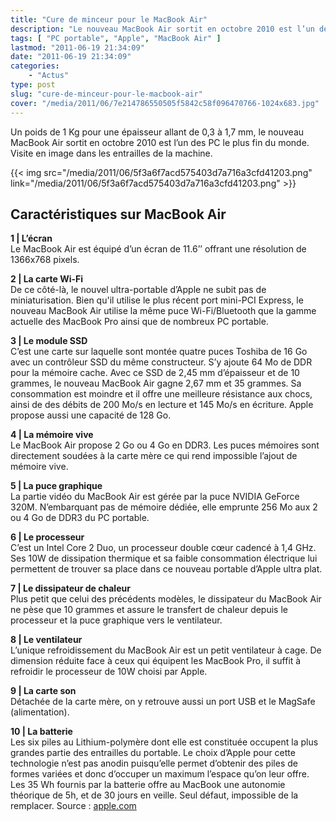 ```yaml
---
title: "Cure de minceur pour le MacBook Air"
description: "Le nouveau MacBook Air sortit en octobre 2010 est l’un des PC le plus fin du monde. Visite en image dans les entrailles de la machine ..."
tags: [ "PC portable", "Apple", "MacBook Air" ]
lastmod: "2011-06-19 21:34:09"
date: "2011-06-19 21:34:09"
categories:
    - "Actus"
type: post
slug: "cure-de-minceur-pour-le-macbook-air"
cover: "/media/2011/06/7e214786550505f5842c58f096470766-1024x683.jpg"
---
```


Un poids de 1 Kg pour une épaisseur allant de 0,3 à 1,7 mm, le nouveau MacBook Air sortit en octobre 2010 est l’un des PC le plus fin du monde. Visite en image dans les entrailles de la machine.

{{< img src="/media/2011/06/5f3a6f7acd575403d7a716a3cfd41203.png" link="/media/2011/06/5f3a6f7acd575403d7a716a3cfd41203.png" >}}

## Caractéristiques sur MacBook Air

**1 | L’écran**  
Le MacBook Air est équipé d’un écran de 11.6’’ offrant une résolution de 1366x768 pixels.

**2 | La carte Wi-Fi**  
De ce côté-là, le nouvel ultra-portable d’Apple ne subit pas de miniaturisation. Bien qu'il utilise le plus récent port mini-PCI Express, le nouveau MacBook Air utilise la même puce Wi-Fi/Bluetooth que la gamme actuelle des MacBook Pro ainsi que de nombreux PC portable.

**3 | Le module SSD**  
C’est une carte sur laquelle sont montée quatre puces Toshiba de 16 Go avec un contrôleur SSD du même constructeur. S’y ajoute 64 Mo de DDR pour la mémoire cache. Avec ce SSD de 2,45 mm d’épaisseur et de 10 grammes, le nouveau MacBook Air gagne 2,67 mm et 35 grammes. Sa consommation est moindre et il offre une meilleure résistance aux chocs, ainsi de des débits de 200 Mo/s en lecture et 145 Mo/s en écriture. Apple propose aussi une capacité de 128 Go.

**4 | La mémoire vive**  
Le MacBook Air propose 2 Go ou 4 Go en DDR3. Les puces mémoires sont directement soudées à la carte mère ce qui rend impossible l’ajout de mémoire vive.

**5 | La puce graphique**  
La partie vidéo du MacBook Air est gérée par la puce NVIDIA GeForce 320M. N’embarquant pas de mémoire dédiée, elle emprunte 256 Mo aux 2 ou 4 Go de DDR3 du PC portable.

**6 | Le processeur**  
C’est un Intel Core 2 Duo, un processeur double cœur cadencé à 1,4 GHz. Ses 10W de dissipation thermique et sa faible consommation électrique lui permettent de trouver sa place dans ce nouveau portable d’Apple ultra plat.

**7 | Le dissipateur de chaleur**  
Plus petit que celui des précédents modèles, le dissipateur du MacBook Air ne pèse que 10 grammes et assure le transfert de chaleur depuis le processeur et la puce graphique vers le ventilateur.

**8 | Le ventilateur**  
L’unique refroidissement du MacBook Air est un petit ventilateur à cage. De dimension réduite face à ceux qui équipent les MacBook Pro, il suffit à refroidir le processeur de 10W choisi par Apple.

**9 | La carte son**  
Détachée de la carte mère, on y retrouve aussi un port USB et le MagSafe (alimentation).

**10 | La batterie**  
Les six piles au Lithium-polymère dont elle est constituée occupent la plus grandes partie des entrailles du portable. Le choix d’Apple pour cette technologie n’est pas anodin puisqu’elle permet d’obtenir des piles de formes variées et donc d’occuper un maximum l’espace qu’on leur offre. Les 35 Wh fournis par la batterie offre au MacBook une autonomie théorique de 5h, et de 30 jours en veille. Seul défaut, impossible de la remplacer.
Source : [apple.com](http://www.apple.com/)
